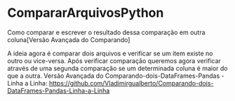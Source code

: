 # CompararArquivosPython
Como comparar e escrever o resultado dessa comparação em outra coluna[Versão Avançada do Comparando]

A ideia agora é comparar dois arquivos e verificar se um item existe no outro ou vice-versa. Após verificar comparação queremos agora verificar através de uma segunda comparação se um determinada coluna é maior do que a outra. Versão Avançada do Comparando-dois-DataFrames-Pandas - Linha a Linha: https://github.com/Vladimirgualberto/Comparando-dois-DataFrames-Pandas-Linha-a-Linha
